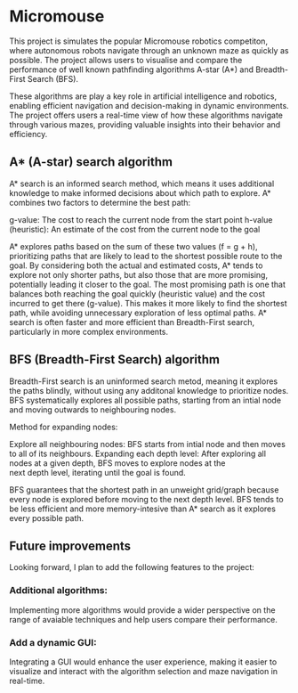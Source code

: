 # Micromouse
 
This project is simulates the popular Micromouse robotics competiton, where autonomous robots navigate through an unknown maze as quickly as possible. The project allows users to visualise and compare the performance of well known pathfinding algorithms A-star (A*) and Breadth-First Search (BFS). 

These algorithms are play a key role in artificial intelligence and robotics, enabling efficient navigation and decision-making in dynamic environments. The project offers users a real-time view of how these algorithms navigate through various mazes, providing valuable insights into their behavior and efficiency. 

## A* (A-star) search algorithm
A* search is an informed search method, which means it uses additional knowledge to make informed decisions about which path to explore. A* combines two factors to determine the best path: 

  g-value: The cost to reach the current node from the start point
  h-value (heuristic): An estimate of the cost from the current node to the goal

A* explores paths based on the sum of these two values (f = g + h), prioritizing paths that are likely to lead to the shortest possible route to the goal. By considering both the actual and estimated costs, A* tends to explore not only shorter paths, but also those that are more promising, potentially leading it closer to the goal. The most promising path is one that balances both reaching the goal quickly (heuristic value) and the cost incurred to get there (g-value). This makes it more likely to find the shortest path, while avoiding unnecessary exploration of less optimal paths. A* search is often faster and more efficient than Breadth-First search, particularly in more complex environments. 

## BFS (Breadth-First Search) algorithm
Breadth-First search is an uninformed search metod, meaning it explores the paths blindly, without using any additonal knowledge to prioritize nodes. BFS systematically explores all possible paths, starting from an intial node and moving outwards to neighbouring nodes. 

Method for expanding nodes: 

  Explore all neighbouring nodes: BFS starts from intial node and then moves to all of its neighbours. 
  Expanding each depth level: After exploring all nodes at a given depth, BFS moves to explore nodes at the  
  next depth level, iterating until the goal is found.

BFS guarantees that the shortest path in an unweight grid/graph because every node is explored before moving to the next depth level. BFS tends to be less efficient and more memory-intesive than A* search as it explores every possible path. 

## Future improvements
Looking forward, I plan to add the following features to the project: 

### Additional algorithms:
Implementing more algorithms would provide a wider perspective on the range of avaiable techniques and help users compare their performance. 

### Add a dynamic GUI: 
Integrating a GUI would enhance the user experience, making it easier to visualize and interact with the algorithm selection and maze navigation in real-time. 
